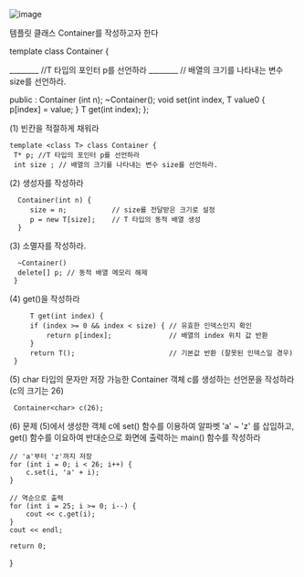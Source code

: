 ![image](https://github.com/user-attachments/assets/3688746e-ac53-4b1c-99f1-36e7914b99dd)

템플릿 클래스 Container를 작성하고자 한다

template <class T> class Container { 

 ________ //T 타입의 포인터 p를 선언하라
 ________ // 배열의 크기를 나타내는 변수 size를 선언하라.
 
 public : 
   Container (int n);
   ~Container();
   void set(int index, T value0 { p[index] = value; } 
   T get(int index);
   };

   (1) 빈칸을 적절하게 채워라 
   
    template <class T> class Container { 
     T* p; //T 타입의 포인터 p를 선언하라
     int size ; // 배열의 크기를 나타내는 변수 size를 선언하라.

   (2) 생성자를 작성하라
   
      Container(int n) {
         size = n;           // size를 전달받은 크기로 설정
         p = new T[size];    // T 타입의 동적 배열 생성
      }

   (3) 소멸자를 작성하라.
   
      ~Container() 
      delete[] p; // 동적 배열 메모리 해제
     }

   (4) get()을 작성하라 
   
         T get(int index) {
         if (index >= 0 && index < size) { // 유효한 인덱스인지 확인
             return p[index];              // 배열의 index 위치 값 반환
         }
         return T();                       // 기본값 반환 (잘못된 인덱스일 경우)
     }

   (5) char 타입의 문자만 저장 가능한 Container 객체 c를 생성하는 선언문을 작성하라 (c의 크기는 26)
   
     Container<char> c(26);


   (6) 문제 (5)에서 생성한 객체 c에 set() 함수를 이용하여 알파벳 'a' ~ 'z' 를 삽입하고, get() 함수를 이요하여 반대순으로 화면에 출력하는 main() 함수를 작성하라 

   

    // 'a'부터 'z'까지 저장
    for (int i = 0; i < 26; i++) {
        c.set(i, 'a' + i);
    }

    // 역순으로 출력
    for (int i = 25; i >= 0; i--) {
        cout << c.get(i);
    }
    cout << endl;

    return 0;
}

